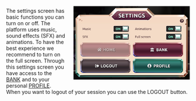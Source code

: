 <img align="right" style="padding:10px 5px 15px 20px;" height="200" src="../_media/settings-screen.png">

The settings screen has basic functions you can turn on or off. The platform uses music, sound effects (SFX) and animations. To have the best experience we recommend to turn on the full screen. Through this settings screen you have access to the [BANK](./bank.md "bank") and to your personal [PROFILE](./profile.md "profile"). When you want to logout of your session you can use the LOGOUT button.

